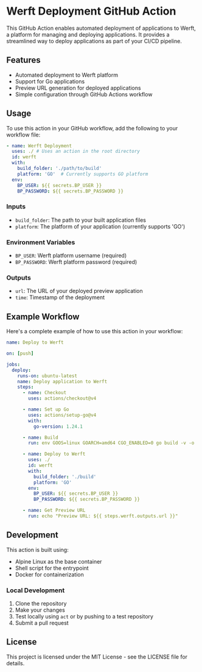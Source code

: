# Werft Deployment GitHub Action

This GitHub Action enables automated deployment of applications to Werft, a platform for managing and deploying applications. It provides a streamlined way to deploy applications as part of your CI/CD pipeline.

## Features

- Automated deployment to Werft platform
- Support for Go applications
- Preview URL generation for deployed applications
- Simple configuration through GitHub Actions workflow

## Usage

To use this action in your GitHub workflow, add the following to your workflow file:

```yaml
- name: Werft Deployment
  uses: ./ # Uses an action in the root directory
  id: werft
  with:
    build_folder: './path/to/build'
    platform: 'GO'  # Currently supports GO platform
  env:
    BP_USER: ${{ secrets.BP_USER }}
    BP_PASSWORD: ${{ secrets.BP_PASSWORD }}
```

### Inputs

- `build_folder`: The path to your built application files
- `platform`: The platform of your application (currently supports 'GO')

### Environment Variables

- `BP_USER`: Werft platform username (required)
- `BP_PASSWORD`: Werft platform password (required)

### Outputs

- `url`: The URL of your deployed preview application
- `time`: Timestamp of the deployment

## Example Workflow

Here's a complete example of how to use this action in your workflow:

```yaml
name: Deploy to Werft

on: [push]

jobs:
  deploy:
    runs-on: ubuntu-latest
    name: Deploy application to Werft
    steps:
      - name: Checkout
        uses: actions/checkout@v4

      - name: Set up Go
        uses: actions/setup-go@v4
        with:
          go-version: 1.24.1

      - name: Build
        run: env GOOS=linux GOARCH=amd64 CGO_ENABLED=0 go build -v -o ./build/app ./main.go

      - name: Deploy to Werft
        uses: ./
        id: werft
        with:
          build_folder: './build'
          platform: 'GO'
        env:
          BP_USER: ${{ secrets.BP_USER }}
          BP_PASSWORD: ${{ secrets.BP_PASSWORD }}

      - name: Get Preview URL
        run: echo "Preview URL: ${{ steps.werft.outputs.url }}"
```

## Development

This action is built using:
- Alpine Linux as the base container
- Shell script for the entrypoint
- Docker for containerization

### Local Development

1. Clone the repository
2. Make your changes
3. Test locally using `act` or by pushing to a test repository
4. Submit a pull request

## License

This project is licensed under the MIT License - see the LICENSE file for details.
